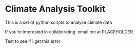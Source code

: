 # Climate Analysis Toolkit

This is a set of python scripts to analyse climate data

If you're interested in collaborating, email me at PLACEHOLDER

Test to see if i get this error 
